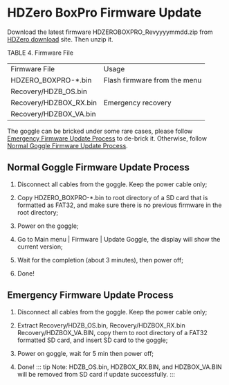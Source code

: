 # HDZero BoxPro Firmware Update

Download the latest firmware HDZEROBOXPRO_Revyyyymmdd.zip from [HDZero download](https://www.hd-zero.com/document) site. Then unzip it.

TABLE 4.  Firmware File

<table id="table6">
<tr>
<td>Firmware File</td>
<td>Usage</td>
</tr>
<tr>
<td>HDZERO_BOXPRO-*.bin</td>
<td>Flash firmware from the menu</td>
</tr>
<tr>
<td>Recovery/HDZB_OS.bin</td>
<td rowspan="3">Emergency recovery</td>
</tr>
<tr>
<td>Recovery/HDZBOX_RX.bin</td>
</tr>
<tr>
<td>Recovery/HDZBOX_VA.bin</td>
</tr>
</table>

The goggle can be bricked under some rare cases, please follow [Emergency Firmware Update Process](#emergency-firmware-update-process) to de-brick it. Otherwise, follow [Normal Goggle Firmware Update Process](#normal-goggle-firmware-update-process).

## Normal Goggle Firmware Update Process

1. Disconnect all cables from the goggle. Keep the power cable only;

2. Copy HDZERO_BOXPRO-*.bin to root directory of a SD card that is formatted as FAT32, and make sure there is no previous firmware in the root directory;

3. Power on the goggle;

4. Go to Main menu | Firmware | Update Goggle, the display will show the current version;

5. Wait for the completion (about 3 minutes), then power off;

6. Done!

## Emergency Firmware Update Process

1. Disconnect all cables from the goggle. Keep the power cable only;

2. Extract Recovery/HDZB_OS.bin, Recovery/HDZBOX_RX.bin Recovery/HDZBOX_VA.BIN, copy them to root directory of a FAT32 formatted SD card, and insert SD card to the goggle;

3. Power on goggle, wait for 5 min then power off;

4. Done!
::: tip
Note: HDZB_OS.bin, HDZBOX_RX.BIN, and HDZBOX_VA.BIN will be removed from SD card if update successfully.
:::